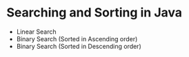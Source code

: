 # Searching and Sorting in Java

- Linear Search
- Binary Search (Sorted in Ascending order)
- Binary Search (Sorted in Descending order)

